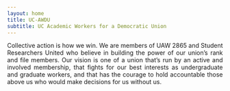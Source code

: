 ```yaml
---
layout: home
title: UC-AWDU
subtitle: UC Academic Workers for a Democratic Union
---
```


<div style="text-align: justify"> 
    Collective action is how we win. We are members of UAW 2865 and Student Researchers United who believe in building the power of our union’s rank and file members. Our vision is one of a union that’s run by an active and involved membership, that fights for our best interests as undergraduate and graduate workers, and that has the courage to hold accountable those above us who would make decisions for us without us. 
</div>